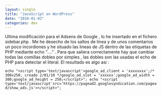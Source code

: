 ```yaml
---
layout: single
title: "JavaScript en WordPress"
date: "2010-01-03"
categories: dev
---
```


Ultima modificación para el Adsens de Google , lo he insertado en el fichero sidebar.php . Me he desecho de los saltos de linea y de unos comentarios un poco incordiones y he situado las lineas de JS dentro de las etiquetas de PHP mediante echo "...." . Para que saliera correctamente hay que cambiar todas las comillas dobles por simples , las dobles son las usadas el echo de PHP para detectar el literal. El resultado es algo asi :

`echo "<script type='text/javascript'>google_ad_client = 'xxxxxxxx';/* 300x250, creado 2/01/10 */google_ad_slot = 'xxxxxx';google_ad_width = 300;google_ad_height = 250;</script>"; echo "<script type='text/javascript'src='https://pagead2.googlesyndication.com/pagead/show_ads.js'></script>";`
